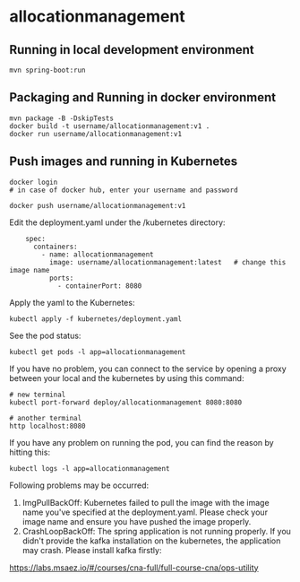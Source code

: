# allocationmanagement

## Running in local development environment

```
mvn spring-boot:run
```

## Packaging and Running in docker environment

```
mvn package -B -DskipTests
docker build -t username/allocationmanagement:v1 .
docker run username/allocationmanagement:v1
```

## Push images and running in Kubernetes

```
docker login 
# in case of docker hub, enter your username and password

docker push username/allocationmanagement:v1
```

Edit the deployment.yaml under the /kubernetes directory:
```
    spec:
      containers:
        - name: allocationmanagement
          image: username/allocationmanagement:latest   # change this image name
          ports:
            - containerPort: 8080

```

Apply the yaml to the Kubernetes:
```
kubectl apply -f kubernetes/deployment.yaml
```

See the pod status:
```
kubectl get pods -l app=allocationmanagement
```

If you have no problem, you can connect to the service by opening a proxy between your local and the kubernetes by using this command:
```
# new terminal
kubectl port-forward deploy/allocationmanagement 8080:8080

# another terminal
http localhost:8080
```

If you have any problem on running the pod, you can find the reason by hitting this:
```
kubectl logs -l app=allocationmanagement
```

Following problems may be occurred:

1. ImgPullBackOff:  Kubernetes failed to pull the image with the image name you've specified at the deployment.yaml. Please check your image name and ensure you have pushed the image properly.
1. CrashLoopBackOff: The spring application is not running properly. If you didn't provide the kafka installation on the kubernetes, the application may crash. Please install kafka firstly:

https://labs.msaez.io/#/courses/cna-full/full-course-cna/ops-utility

